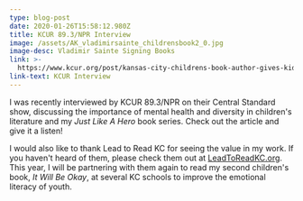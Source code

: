 ```yaml
---
type: blog-post
date: 2020-01-26T15:58:12.980Z
title: KCUR 89.3/NPR Interview
image: /assets/AK_vladimirsainte_childrensbook2_0.jpg
image-desc: Vladimir Sainte Signing Books
link: >-
  https://www.kcur.org/post/kansas-city-childrens-book-author-gives-kids-hope-shields-and-other-emotional-super-hero-tools?fbclid=IwAR2xch3AOy050DzPCXzXjqJlri5FIpSOhw2GUNYv0IAf0haaXOKOWu3OVic#stream/0
link-text: KCUR Interview
---
```

I was recently interviewed by KCUR 89.3/NPR on their Central Standard show, discussing the importance of mental health and diversity in children's literature and my *Just Like A Hero* book series. Check out the article and give it a listen!

I would also like to thank Lead to Read KC for seeing the value in my work. If you haven't heard of them, please check them out at [LeadToReadKC.org](https://www.kcur.org/post/kansas-city-childrens-book-author-gives-kids-hope-shields-and-other-emotional-super-hero-tools?fbclid=IwAR2xch3AOy050DzPCXzXjqJlri5FIpSOhw2GUNYv0IAf0haaXOKOWu3OVic#stream/0). This year, I will be partnering with them again to read my second children's book, *It Will Be Okay*, at several KC schools to improve the emotional literacy of youth.
